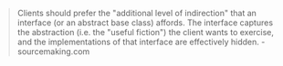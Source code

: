 > Clients should prefer the "additional level of indirection" that an interface (or an abstract base class) affords. The interface captures the abstraction (i.e. the "useful fiction") the client wants to exercise, and the implementations of that interface are effectively hidden. - sourcemaking.com
